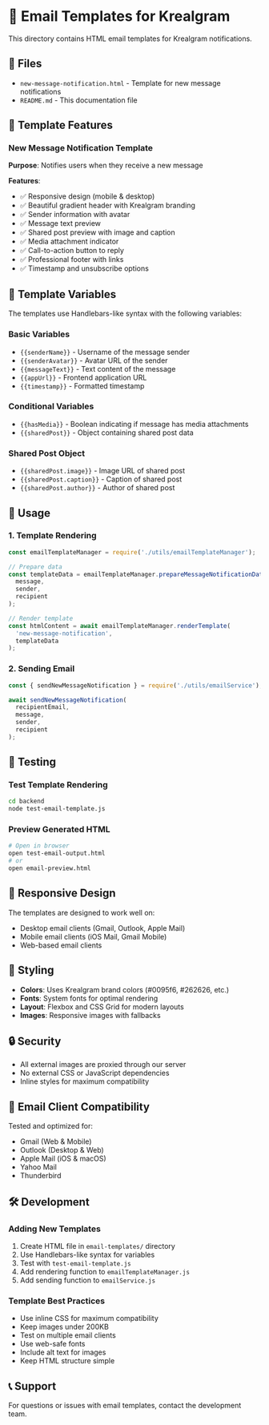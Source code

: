# 📧 Email Templates for Krealgram

This directory contains HTML email templates for Krealgram notifications.

## 📁 Files

- `new-message-notification.html` - Template for new message notifications
- `README.md` - This documentation file

## 🎨 Template Features

### New Message Notification Template

**Purpose**: Notifies users when they receive a new message

**Features**:
- ✅ Responsive design (mobile & desktop)
- ✅ Beautiful gradient header with Krealgram branding
- ✅ Sender information with avatar
- ✅ Message text preview
- ✅ Shared post preview with image and caption
- ✅ Media attachment indicator
- ✅ Call-to-action button to reply
- ✅ Professional footer with links
- ✅ Timestamp and unsubscribe options

## 🔧 Template Variables

The templates use Handlebars-like syntax with the following variables:

### Basic Variables
- `{{senderName}}` - Username of the message sender
- `{{senderAvatar}}` - Avatar URL of the sender
- `{{messageText}}` - Text content of the message
- `{{appUrl}}` - Frontend application URL
- `{{timestamp}}` - Formatted timestamp

### Conditional Variables
- `{{hasMedia}}` - Boolean indicating if message has media attachments
- `{{sharedPost}}` - Object containing shared post data

### Shared Post Object
- `{{sharedPost.image}}` - Image URL of shared post
- `{{sharedPost.caption}}` - Caption of shared post
- `{{sharedPost.author}}` - Author of shared post

## 🚀 Usage

### 1. Template Rendering

```javascript
const emailTemplateManager = require('./utils/emailTemplateManager');

// Prepare data
const templateData = emailTemplateManager.prepareMessageNotificationData(
  message, 
  sender, 
  recipient
);

// Render template
const htmlContent = await emailTemplateManager.renderTemplate(
  'new-message-notification', 
  templateData
);
```

### 2. Sending Email

```javascript
const { sendNewMessageNotification } = require('./utils/emailService');

await sendNewMessageNotification(
  recipientEmail,
  message,
  sender,
  recipient
);
```

## 🧪 Testing

### Test Template Rendering
```bash
cd backend
node test-email-template.js
```

### Preview Generated HTML
```bash
# Open in browser
open test-email-output.html
# or
open email-preview.html
```

## 📱 Responsive Design

The templates are designed to work well on:
- Desktop email clients (Gmail, Outlook, Apple Mail)
- Mobile email clients (iOS Mail, Gmail Mobile)
- Web-based email clients

## 🎨 Styling

- **Colors**: Uses Krealgram brand colors (#0095f6, #262626, etc.)
- **Fonts**: System fonts for optimal rendering
- **Layout**: Flexbox and CSS Grid for modern layouts
- **Images**: Responsive images with fallbacks

## 🔒 Security

- All external images are proxied through our server
- No external CSS or JavaScript dependencies
- Inline styles for maximum compatibility

## 📧 Email Client Compatibility

Tested and optimized for:
- Gmail (Web & Mobile)
- Outlook (Desktop & Web)
- Apple Mail (iOS & macOS)
- Yahoo Mail
- Thunderbird

## 🛠️ Development

### Adding New Templates

1. Create HTML file in `email-templates/` directory
2. Use Handlebars-like syntax for variables
3. Test with `test-email-template.js`
4. Add rendering function to `emailTemplateManager.js`
5. Add sending function to `emailService.js`

### Template Best Practices

- Use inline CSS for maximum compatibility
- Keep images under 200KB
- Test on multiple email clients
- Use web-safe fonts
- Include alt text for images
- Keep HTML structure simple

## 📞 Support

For questions or issues with email templates, contact the development team. 